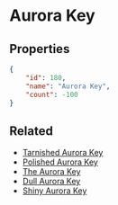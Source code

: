 # Aurora Key

<no description available>

## Properties

```json
{
    "id": 180,
    "name": "Aurora Key",
    "count": -100
}
```

## Related

- [Tarnished Aurora Key](../items/4896-tarnished-aurora-key.md)
- [Polished Aurora Key](../items/4904-polished-aurora-key.md)
- [The Aurora Key](../items/4912-the-aurora-key.md)
- [Dull Aurora Key](../items/5071-dull-aurora-key.md)
- [Shiny Aurora Key](../items/5079-shiny-aurora-key.md)

